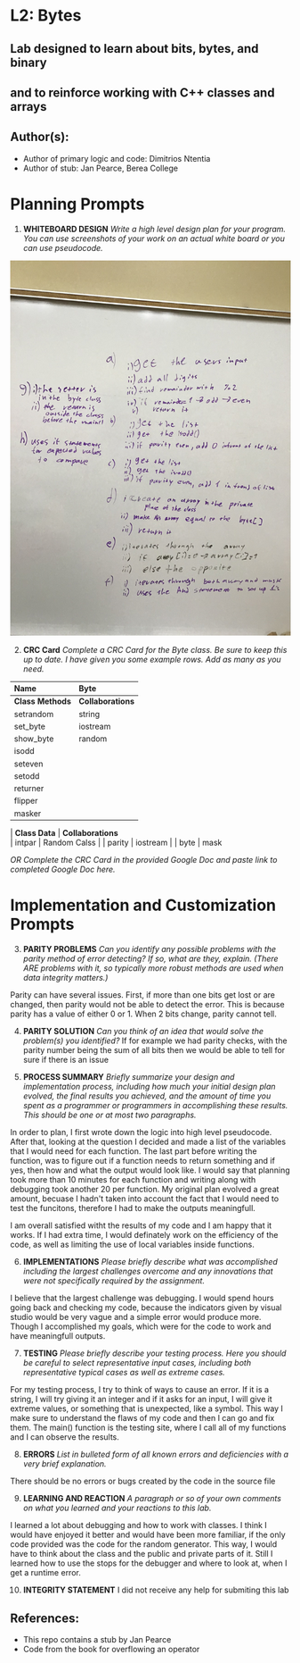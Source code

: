 # L2: Bytes

## Lab designed to learn about bits, bytes, and binary
## and to reinforce working with C++ classes and arrays

## Author(s):
- Author of primary logic and code: Dimitrios Ntentia
- Author of stub: Jan Pearce, Berea College

# Planning Prompts

1. **WHITEBOARD DESIGN**
*Write a high level design plan for your program.
You can use screenshots of your work on an actual white board
or you can use pseudocode.*

![alt_text](qeasdsadsa.jpg "Image of Design")


2. **CRC Card**
*Complete a CRC Card for the Byte class. Be sure to keep this up to date.
I have given you some example rows. Add as many as you need.*

| **Name**                       | **Byte**  
| :----------------------------- | :--------------------------
| **Class Methods**              | **Collaborations**
| setrandom                      |  string  |
| set_byte                       |  iostream|
| show_byte                      |  random  |
| isodd
| seteven
| setodd
| returner
| flipper
| masker

| **Class Data**                |  **Collaborations**  
| intpar                        |  Random Calss	|
| parity						|  iostream     |
| byte
| mask

*OR Complete the CRC Card in the provided Google Doc and paste link to completed Google Doc here.*    

# Implementation and Customization Prompts

3. **PARITY PROBLEMS**
*Can you identify any possible problems with the parity method
of error detecting? If so, what are they, explain.
(There ARE problems with it, so typically more robust methods
are used when data integrity matters.)*

Parity can have several issues. First, if more than one bits get lost or are changed, then parity would not be able to detect the error. This is because parity has a value of either 0 or 1. When 2 bits change, parity cannot tell.



4. **PARITY SOLUTION**
*Can you think of an idea that would solve the problem(s) you identified?*
If for example we had parity checks, with the parity number being the sum of all bits then we would be able to tell for sure if there is an issue


5. **PROCESS SUMMARY**
*Briefly summarize your design and implementation process,
including how much your initial design plan evolved,
the final results you achieved, and the amount of time you spent
as a programmer or programmers in accomplishing these results.
This should be one or at most two paragraphs.*

In order to plan, I first wrote down the logic into high level pseudocode. After that, looking at the question
I decided and made a list of the variables that I would need for each function. The last part before writing
the function, was to figure out if a function needs to return something and if yes, then how and what the
output would look like. I would say that planning took more than 10 minutes for each function and writing along 
with debugging took another 20 per function. My original plan evolved a great amount, becuase I hadn't taken
into account the fact that I would need to test the funcitons, therefore I had to make the outputs meaningfull.

I am overall satisfied witht the results of my code and I am happy that it works. If I had extra time, I would 
definately work on the efficiency of the code, as well as limiting the use of local variables inside functions.


6. **IMPLEMENTATIONS**
*Please briefly describe what was accomplished including
the largest challenges overcome and any innovations that were not
specifically required by the assignment.*

I believe that the largest challenge was debugging. I would spend hours going back and checking my code, because 
the indicators given by visual studio would be very vague and a simple error would produce more. Though I accomplished
my goals, which were for the code to work and have meaningfull outputs.



7. **TESTING**
*Please briefly describe your testing process.
Here you should be careful to select representative input cases,
including both representative typical cases as well as extreme cases.*

For my testing process, I try to think of ways to cause an error. If it is a string, I will try giving it an integer and if it asks for an input, 
I will give it extreme values, or something that is unexpected, like a symbol.
This way I make sure to understand the flaws of my code and then I can go and fix them.
The main() function is the testing site, where I call all of my functions and I can observe the results.


8. **ERRORS**
*List in bulleted form of all known errors
and deficiencies with a very brief explanation.*

There should be no errors or bugs created by the code in the source file

9. **LEARNING AND REACTION**
*A paragraph or so of your own comments
on what you learned and your reactions to this lab.*

I learned a lot about debugging and how to work with classes. I think I would have enjoyed it better and would have been more familiar, if the only code provided was the code for the random generator. This way, I would have to think about the class and the public and private parts of it. Still I learned how to use the stops for the debugger and where to look at, when I get a runtime error.


10. **INTEGRITY STATEMENT**
I did not receive any help for submiting this lab


## References:
- This repo contains a stub by Jan Pearce
- Code from the book for overflowing an operator
